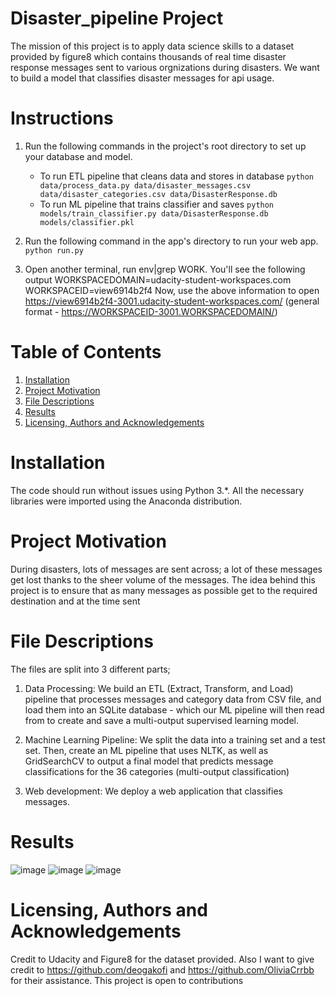 # Disaster_pipeline Project
The mission of this project is to apply data science skills to a dataset provided by figure8 which contains thousands of real time disaster response messages sent to various orgnizations during disasters. We want to build a model that classifies disaster messages for api usage.

# Instructions
1. Run the following commands in the project's root directory to set up your database and model.

    - To run ETL pipeline that cleans data and stores in database
        `python data/process_data.py data/disaster_messages.csv data/disaster_categories.csv data/DisasterResponse.db`
    - To run ML pipeline that trains classifier and saves
        `python models/train_classifier.py data/DisasterResponse.db models/classifier.pkl`

2. Run the following command in the app's directory to run your web app.
    `python run.py`

3. Open another terminal, run env|grep WORK. You'll see the following output WORKSPACEDOMAIN=udacity-student-workspaces.com WORKSPACEID=view6914b2f4 Now, use the above information to open https://view6914b2f4-3001.udacity-student-workspaces.com/ (general format - https://WORKSPACEID-3001.WORKSPACEDOMAIN/)


# Table of Contents

1. [Installation](https://github.com/UOIKENNA/Disaster_pipeline#Installation)
2. [Project Motivation](https://github.com/UOIKENNA/Disaster_pipeline#Project)
3. [File Descriptions](https://github.com/UOIKENNA/Disaster_pipeline#File)
4. [Results](https://github.com/UOIKENNA/Disaster_pipeline#Results)
5. [Licensing, Authors and Acknowledgements](https://github.com/UOIKENNA/Disaster_pipeline#licensing)


# Installation
The code should run without issues using Python 3.*. All the necessary libraries were imported using the Anaconda distribution.

# Project Motivation
During disasters, lots of messages are sent across; a lot of these messages get lost thanks to the sheer volume of the messages. The idea behind this project is to ensure that as many messages as possible get to the required destination and at the time sent

# File Descriptions
The files are split into 3 different parts;
1) Data Processing: We build an ETL (Extract, Transform, and Load) pipeline that processes messages and category data from CSV file, and load them into an SQLite database - which our ML pipeline will then read from to create and save a multi-output supervised learning model.

2) Machine Learning Pipeline: We split the data into a training set and a test set. Then, create an ML pipeline that uses NLTK, as well as GridSearchCV to output a final model that predicts message classifications for the 36 categories (multi-output classification)

3) Web development: We deploy a web application that classifies messages.

# Results
![image](https://user-images.githubusercontent.com/40573980/116608630-58985c00-a92b-11eb-901f-a1de0c7a2afe.png)
![image](https://user-images.githubusercontent.com/40573980/116609966-e759a880-a92c-11eb-92c7-75720cb5148d.png)
![image](https://user-images.githubusercontent.com/40573980/116610075-05bfa400-a92d-11eb-9a05-c7ff5c1c0432.png)



# Licensing, Authors and Acknowledgements
Credit to Udacity and Figure8 for the dataset provided. Also I want to give credit to https://github.com/deogakofi and https://github.com/OliviaCrrbb for their assistance. This project is open to contributions
